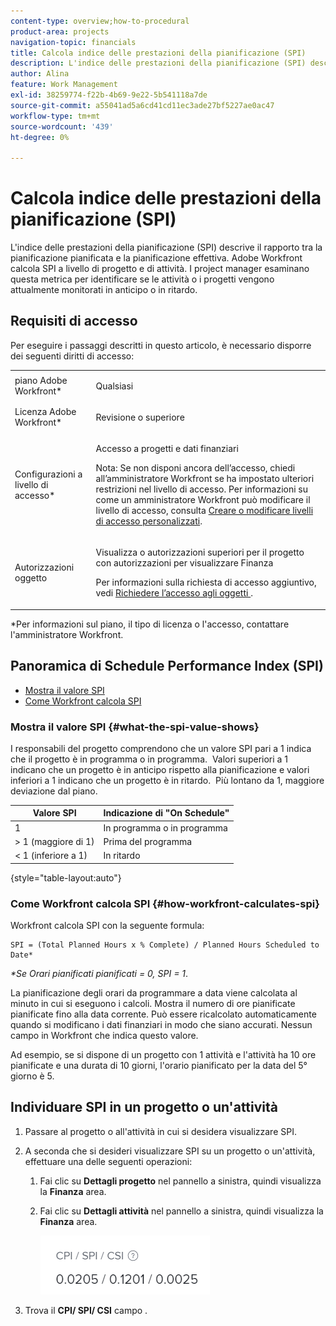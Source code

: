 ```yaml
---
content-type: overview;how-to-procedural
product-area: projects
navigation-topic: financials
title: Calcola indice delle prestazioni della pianificazione (SPI)
description: L'indice delle prestazioni della pianificazione (SPI) descrive il rapporto tra la pianificazione pianificata e la pianificazione effettiva.
author: Alina
feature: Work Management
exl-id: 38259774-f22b-4b69-9e22-5b541118a7de
source-git-commit: a55041ad5a6cd41cd11ec3ade27bf5227ae0ac47
workflow-type: tm+mt
source-wordcount: '439'
ht-degree: 0%

---
```


# Calcola indice delle prestazioni della pianificazione (SPI)

<!--
<p data-mc-conditions="QuicksilverOrClassic.Draft mode">(NOTE: Linked to the product. Do not change link.)</p>
-->

L&#39;indice delle prestazioni della pianificazione (SPI) descrive il rapporto tra la pianificazione pianificata e la pianificazione effettiva. Adobe Workfront calcola SPI a livello di progetto e di attività. I project manager esaminano questa metrica per identificare se le attività o i progetti vengono attualmente monitorati in anticipo o in ritardo.

## Requisiti di accesso

Per eseguire i passaggi descritti in questo articolo, è necessario disporre dei seguenti diritti di accesso:

<table style="table-layout:auto"> 
 <col> 
 <col> 
 <tbody> 
  <tr> 
   <td role="rowheader">piano Adobe Workfront*</td> 
   <td> <p>Qualsiasi</p> </td> 
  </tr> 
  <tr> 
   <td role="rowheader">Licenza Adobe Workfront*</td> 
   <td> <p>Revisione o superiore</p> </td> 
  </tr> 
  <tr> 
   <td role="rowheader">Configurazioni a livello di accesso*</td> 
   <td> <p>Accesso a progetti e dati finanziari</p> <p>Nota: Se non disponi ancora dell’accesso, chiedi all’amministratore Workfront se ha impostato ulteriori restrizioni nel livello di accesso. Per informazioni su come un amministratore Workfront può modificare il livello di accesso, consulta <a href="../../../administration-and-setup/add-users/configure-and-grant-access/create-modify-access-levels.md" class="MCXref xref">Creare o modificare livelli di accesso personalizzati</a>.</p> </td> 
  </tr> 
  <tr> 
   <td role="rowheader">Autorizzazioni oggetto</td> 
   <td> <p>Visualizza o autorizzazioni superiori per il progetto con autorizzazioni per visualizzare Finanza</p> <p>Per informazioni sulla richiesta di accesso aggiuntivo, vedi <a href="../../../workfront-basics/grant-and-request-access-to-objects/request-access.md" class="MCXref xref">Richiedere l’accesso agli oggetti </a>.</p> </td> 
  </tr> 
 </tbody> 
</table>

&#42;Per informazioni sul piano, il tipo di licenza o l&#39;accesso, contattare l&#39;amministratore Workfront.

## Panoramica di Schedule Performance Index (SPI)

* [Mostra il valore SPI](#what-the-spi-value-shows)
* [Come Workfront calcola SPI](#how-workfront-calculates-spi)

### Mostra il valore SPI {#what-the-spi-value-shows}

I responsabili del progetto comprendono che un valore SPI pari a 1 indica che il progetto è in programma o in programma.  Valori superiori a 1 indicano che un progetto è in anticipo rispetto alla pianificazione e valori inferiori a 1 indicano che un progetto è in ritardo.  Più lontano da 1, maggiore deviazione dal piano.

| **Valore SPI** | **Indicazione di &quot;On Schedule&quot;** |
|---|---|
| 1 | In programma o in programma |
| > 1 (maggiore di 1) | Prima del programma |
| &lt; 1 (inferiore a 1) | In ritardo |

{style=&quot;table-layout:auto&quot;}

### Come Workfront calcola SPI  {#how-workfront-calculates-spi}

Workfront calcola SPI con la seguente formula:

```
SPI = (Total Planned Hours x % Complete) / Planned Hours Scheduled to Date*
```

*&#42;Se Orari pianificati pianificati = 0, SPI = 1*.

La pianificazione degli orari da programmare a data viene calcolata al minuto in cui si eseguono i calcoli. Mostra il numero di ore pianificate pianificate fino alla data corrente. Può essere ricalcolato automaticamente quando si modificano i dati finanziari in modo che siano accurati. Nessun campo in Workfront che indica questo valore.

Ad esempio, se si dispone di un progetto con 1 attività e l&#39;attività ha 10 ore pianificate e una durata di 10 giorni, l&#39;orario pianificato per la data del 5° giorno è 5. 

## Individuare SPI in un progetto o un&#39;attività

1. Passare al progetto o all&#39;attività in cui si desidera visualizzare SPI.
1. A seconda che si desideri visualizzare SPI su un progetto o un&#39;attività, effettuare una delle seguenti operazioni:

   1. Fai clic su **Dettagli progetto** nel pannello a sinistra, quindi visualizza la **Finanza** area.

   1. Fai clic su **Dettagli attività** nel pannello a sinistra, quindi visualizza la **Finanza** area.

      ![](assets/spi-on-project-nwe.png)

1. Trova il **CPI/ SPI/ CSI** campo .
